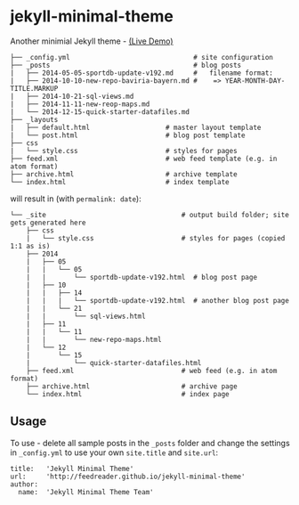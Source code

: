 # jekyll-minimal-theme


Another minimial Jekyll theme  - [(Live Demo)](http://feedreader.github.io/jekyll-minimal-theme/)

```
├── _config.yml                               # site configuration
├── _posts                                    # blog posts
|   ├── 2014-05-05-sportdb-update-v192.md     #   filename format:
|   ├── 2014-10-10-new-repo-baviria-bayern.md #    => YEAR-MONTH-DAY-TITLE.MARKUP
|   ├── 2014-10-21-sql-views.md
|   ├── 2014-11-11-new-reop-maps.md
|   └── 2014-12-15-quick-starter-datafiles.md
├── _layouts                           
|   ├── default.html                   # master layout template
|   └── post.html                      # blog post template
├── css                               
|   └── style.css                      # styles for pages
├── feed.xml                           # web feed template (e.g. in atom format)
├── archive.html                       # archive template
└── index.html                         # index template
```

will result in (with `permalink: date`):

```
└── _site                                  # output build folder; site gets generated here
    ├── css                               
    |   └── style.css                      # styles for pages (copied 1:1 as is)
    ├── 2014
    |   ├── 05
    |   |   └── 05
    |   |       └── sportdb-update-v192.html  # blog post page
    |   ├── 10
    |   |   ├── 14
    |   |   |   └── sportdb-update-v192.html  # another blog post page
    |   |   └── 21
    |   |       └── sql-views.html
    |   ├── 11
    |   |   └── 11
    |   |       └── new-repo-maps.html
    |   └── 12
    |       └── 15
    |           └── quick-starter-datafiles.html
    ├── feed.xml                           # web feed (e.g. in atom format)
    ├── archive.html                       # archive page
    └── index.html                         # index page
```


## Usage

To use - delete all sample posts in the `_posts` folder and
change the settings in `_config.yml` to use your own `site.title`
and `site.url`:

```
title:   'Jekyll Minimal Theme'
url:     'http://feedreader.github.io/jekyll-minimal-theme'
author:
  name:  'Jekyll Minimal Theme Team'
```

